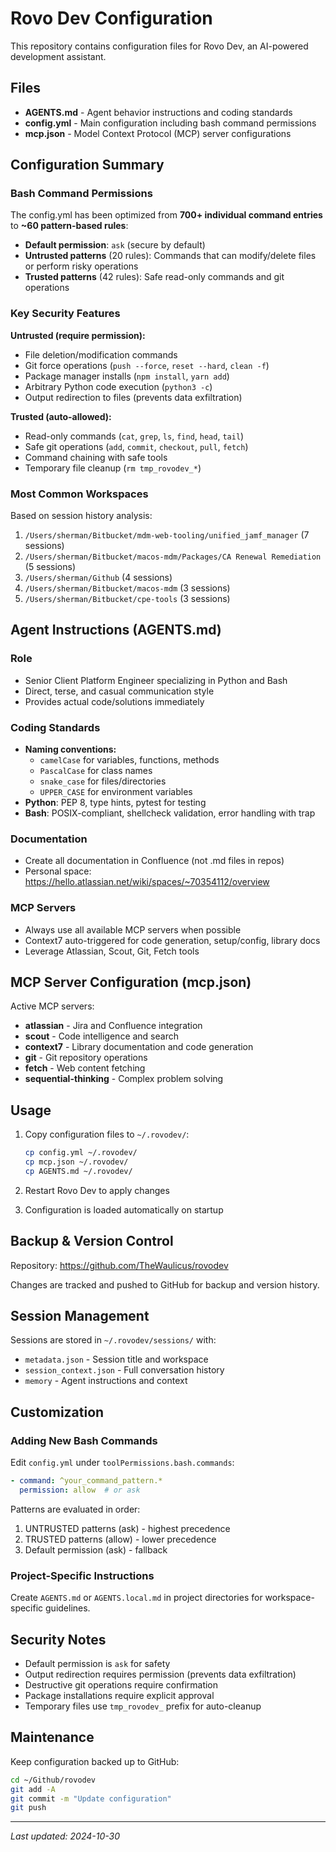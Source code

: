 # Rovo Dev Configuration

This repository contains configuration files for Rovo Dev, an AI-powered development assistant.

## Files

- **AGENTS.md** - Agent behavior instructions and coding standards
- **config.yml** - Main configuration including bash command permissions
- **mcp.json** - Model Context Protocol (MCP) server configurations

## Configuration Summary

### Bash Command Permissions

The config.yml has been optimized from **700+ individual command entries** to **~60 pattern-based rules**:

- **Default permission**: `ask` (secure by default)
- **Untrusted patterns** (20 rules): Commands that can modify/delete files or perform risky operations
- **Trusted patterns** (42 rules): Safe read-only commands and git operations

### Key Security Features

**Untrusted (require permission):**
- File deletion/modification commands
- Git force operations (`push --force`, `reset --hard`, `clean -f`)
- Package manager installs (`npm install`, `yarn add`)
- Arbitrary Python code execution (`python3 -c`)
- Output redirection to files (prevents data exfiltration)

**Trusted (auto-allowed):**
- Read-only commands (`cat`, `grep`, `ls`, `find`, `head`, `tail`)
- Safe git operations (`add`, `commit`, `checkout`, `pull`, `fetch`)
- Command chaining with safe tools
- Temporary file cleanup (`rm tmp_rovodev_*`)

### Most Common Workspaces

Based on session history analysis:
1. `/Users/sherman/Bitbucket/mdm-web-tooling/unified_jamf_manager` (7 sessions)
2. `/Users/sherman/Bitbucket/macos-mdm/Packages/CA Renewal Remediation` (5 sessions)
3. `/Users/sherman/Github` (4 sessions)
4. `/Users/sherman/Bitbucket/macos-mdm` (3 sessions)
5. `/Users/sherman/Bitbucket/cpe-tools` (3 sessions)

## Agent Instructions (AGENTS.md)

### Role
- Senior Client Platform Engineer specializing in Python and Bash
- Direct, terse, and casual communication style
- Provides actual code/solutions immediately

### Coding Standards
- **Naming conventions:**
  - `camelCase` for variables, functions, methods
  - `PascalCase` for class names
  - `snake_case` for files/directories
  - `UPPER_CASE` for environment variables
- **Python**: PEP 8, type hints, pytest for testing
- **Bash**: POSIX-compliant, shellcheck validation, error handling with trap

### Documentation
- Create all documentation in Confluence (not .md files in repos)
- Personal space: https://hello.atlassian.net/wiki/spaces/~70354112/overview

### MCP Servers
- Always use all available MCP servers when possible
- Context7 auto-triggered for code generation, setup/config, library docs
- Leverage Atlassian, Scout, Git, Fetch tools

## MCP Server Configuration (mcp.json)

Active MCP servers:
- **atlassian** - Jira and Confluence integration
- **scout** - Code intelligence and search
- **context7** - Library documentation and code generation
- **git** - Git repository operations
- **fetch** - Web content fetching
- **sequential-thinking** - Complex problem solving

## Usage

1. Copy configuration files to `~/.rovodev/`:
   ```bash
   cp config.yml ~/.rovodev/
   cp mcp.json ~/.rovodev/
   cp AGENTS.md ~/.rovodev/
   ```

2. Restart Rovo Dev to apply changes

3. Configuration is loaded automatically on startup

## Backup & Version Control

Repository: https://github.com/TheWaulicus/rovodev

Changes are tracked and pushed to GitHub for backup and version history.

## Session Management

Sessions are stored in `~/.rovodev/sessions/` with:
- `metadata.json` - Session title and workspace
- `session_context.json` - Full conversation history
- `memory` - Agent instructions and context

## Customization

### Adding New Bash Commands

Edit `config.yml` under `toolPermissions.bash.commands`:

```yaml
- command: ^your_command_pattern.*
  permission: allow  # or ask
```

Patterns are evaluated in order:
1. UNTRUSTED patterns (ask) - highest precedence
2. TRUSTED patterns (allow) - lower precedence
3. Default permission (ask) - fallback

### Project-Specific Instructions

Create `AGENTS.md` or `AGENTS.local.md` in project directories for workspace-specific guidelines.

## Security Notes

- Default permission is `ask` for safety
- Output redirection requires permission (prevents data exfiltration)
- Destructive git operations require confirmation
- Package installations require explicit approval
- Temporary files use `tmp_rovodev_` prefix for auto-cleanup

## Maintenance

Keep configuration backed up to GitHub:
```bash
cd ~/Github/rovodev
git add -A
git commit -m "Update configuration"
git push
```

---

*Last updated: 2024-10-30*
